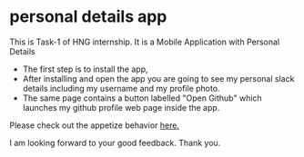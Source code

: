 # personal details app

This is Task-1 of HNG internship. It is a Mobile Application with Personal Details

  - The first step is to install the app,
  - After installing and open the app you are going to see my personal slack details including my username and my profile photo.
  - The same page contains a button labelled "Open Github" which launches my github profile web page inside the app.

Please check out the appetize behavior [here.](https://appetize.io/app/wwy4ycuto3wyix75w442fhkhl4)

I am looking forward to your good feedback. Thank you.
